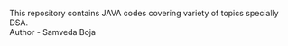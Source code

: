 This repository contains JAVA codes covering variety of topics specially DSA.
<br>
Author - Samveda Boja
